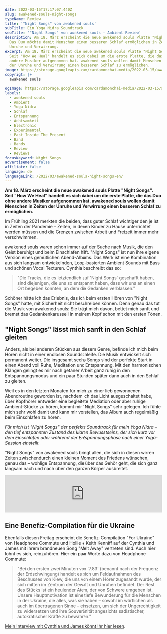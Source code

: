 ```yaml
---
date: 2022-03-15T17:17:07.440Z
slug: awakened-souls-night-songs
typeName: Review
title: '"Night Songs" von awakened souls'
subTitle: Ein Yoga Nidra Soundtrack
seoTitle: '"Night Songs" von awakened souls – Ambient Review'
description: Am 18. März erscheint die neue awakened souls Platte "Night Songs".
  Das Duo möchte damit Menschen einen besseren Schlaf ermöglichen in Zeiten der
  Unruhe und Verwirrung.
excerpt: Am 18. März erscheint die neue awakened souls Platte "Night Songs".
  Seit "How We Heal" handelt es sich dabei um die erste Platte, die das Duo ohne
  andere Musiker aufgenommen hat. awakened souls wollen damit Menschen in Zeiten
  der Unruhe und Verwirrung einen besseren Schlaf zu ermöglichen.
image: https://storage.googleapis.com/cardamonchai-media/2022-03-15/awakened-souls-night-songs-jpg-imagine-585858_525456_1024_768/640.webp
copyrigt: |+
  awakened souls

ogImage: https://storage.googleapis.com/cardamonchai-media/2022-03-15/awakened-souls-night-songs-fb-png-imagine-585858_4f5052_1200_628/640.webp
labels:
  - awakened souls
  - Ambient
  - Yoga Nidra
  - Schlaf
  - Entspannung
  - Achtsamkeit
  - Electronic
  - Experimental
  - Past Inside The Present
  - Band
  - Bands
  - Review
  - Reviews
focusKeyword: Night Songs
advertisement: false
affiliate: false
language: de
languageLink: /2022/03/awakened-souls-night-songs-en/
---
```

**Am 18. März erscheint die neue awakened souls Platte "Night Songs". Seit "How We Heal" handelt es sich dabei um die erste Platte, die das Duo ohne andere Musiker aufgenommen hat. awakened souls wollen damit Menschen in Zeiten der Unruhe und Verwirrung einen besseren Schlaf zu ermöglichen.**

Im Frühling 2021 merkten die beiden, dass guter Schlaf wichtiger den je ist in Zeiten der Pandemie – Zeiten, in denen Kinder zu Hause unterrichtet werden müssen und die Grenzen zwischen Arbeit und Freizeit immer mehr verschwimmen.

awakened souls waren schon immer auf der Suche nach Musik, die den Geist beruhigt und beim Einschlafen hilft. "Night Songs" ist nun ihre eigene Version eines gemütlichen Abend-Albums. Das Werk ist eine Kombination aus sich langsam entwickelnden, Loop-basierten Ambient Sounds mit Bass und schönen Vocal Texturen. Cynthia beschreibt das so:

> "Die Tracks, die es letztendlich auf 'Night Songs' geschafft haben, sind diejenigen, die uns so entspannt haben, dass wir uns an einen Ort begeben konnten, an dem die Gedanken verblassen."

Schöner hätte ich das Erlebnis, das ich beim ersten Hören von "Night Songs" hatte, mit Sicherheit nicht beschreiben können. Denn genau das tut die Musik von awakened souls: Sie trägt mich davon, bettet mich sanft und bremst das Gedankenkarussell in meinem Kopf schon mit den ersten Tönen.

## "Night Songs" lässt mich sanft in den Schlaf gleiten

Anders, als bei anderen Stücken aus diesem Genre, befinde ich mich beim Hören nicht in einer endlosen Soundschleife. Die Musik entwickelt sich permanent weiter. Die insgesamt sechs Songs sind der perfekte Start in einen Abend voll Ruhe, Meditation und Entspannung. Mit den harmonischen Klängen gelingt es mir nach getaner Arbeit ganz ruhig in den Entspannungsmodus und ein paar Stunden später dann auch in den Schlaf zu gleiten.

Weil es in den letzten Monaten für mich zu einer lieb gewonnenen Abendroutine geworden ist, nachdem ich das Licht ausgeschaltet habe, über Kopfhörer entweder eine begleitete Mediation oder aber ruhige Ambient-Stücke zu hören, kommt mir "Night Songs" sehr gelegen. Ich fühle mich sehr wohl damit und kann mir vorstellen, das Album auch regelmäßig beim Einschlafen zu hören.

*Für mich ist "Night Songs" der perfekte Soundtrack für mein Yoga Nidra – den tief entspannten Zustand des klaren Bewusstseins, der sich kurz vor dem Einschlafen oder während der Entspannungsphase nach einer Yoga-Session einstellt.*

"Night Songs" von awakened souls bringt allen, die sich in diesen wirren Zeiten zwischendurch einen kleinen Moment des Friedens wünschen, genau das – wohlige Entspannung, die über das Gehör geht, die sich ganz langsam nach und nach über den ganzen Körper ausbreitet.

<iframe style="border: 0; width: 100%; height: 120px;" src="https://bandcamp.com/EmbeddedPlayer/album=1601913513/size=large/bgcol=ffffff/linkcol=5c9b72/tracklist=false/artwork=small/transparent=true/" seamless><a href="https://pitp.bandcamp.com/album/night-songs">Night Songs by awakened souls</a></iframe>

## Eine Benefiz-Compilation für die Ukraine

Ebenfalls diesen Freitag erscheint die Benefiz-Compilation "For Ukraine" von Headphone Commute und Hollie + Keith Kenniff auf der Cynthia und James mit ihrem brandneuen Song "Melt Away" vertreten sind. Auch hier lohnt es sich, reinzuhören. Hier ein paar Worte dazu von Headphone Commute:

> "Bei den ersten zwei Minuten von '7.83' (benannt nach der Frequenz der Erdschwingung) handelt es sich um Feldaufnahmen des Beschusses von Kiew, die uns von einem Hörer zugesandt wurde, der sich mitten im Zentrum der Gewalt und Unruhen befindet. Der Rest des Stücks ist ein heulender Atem, der von Schwere umgeben ist. Unsere Hauptmotivation ist eine tiefe Bewunderung für die Menschen in der Ukraine, die alles, was sie haben – sowohl im wörtlichen als auch im übertragenen Sinne – einsetzen, um sich der Ungerechtigkeit zu widersetzen und ihre Souveränität angesichts sadistischer, autokratischer Kräfte zu bewahren."

[Mein Interview mit Cynthia und James könnt Ihr hier lesen](/2021/10/awakened-souls/).

